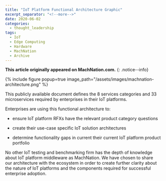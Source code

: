 ```yaml
---
title: "IoT Platform Functional Architecture Graphic"
excerpt_separator: "<!--more-->"
date: 2020-06-02
categories:
  - thought_leadership
tags:
  - IoT
  - Edge Computing
  - Hardware
  - MachNation
  - Archive
---
```


**This article originally appeared on MachNation.com.**
{: .notice--info}

{% include figure popup=true image_path="/assets/images/machnation-architecture.png" %}

This publicly available document defines the 8 services categories and 33 microservices required by enterprises in their IoT platforms.

Enterprises are using this functional architecture to:

- ensure IoT platform RFXs have the relevant product category questions

- create their use-case specific IoT solution architectures

- determine functionality gaps in current their current IoT platform product portfolio

No other IoT testing and benchmarking firm has the depth of knowledge about IoT platform middleware as MachNation. We have chosen to share our architecture with the ecosystem in order to create further clarity about the nature of IoT platforms and the components required for successful enterprise adoption.
